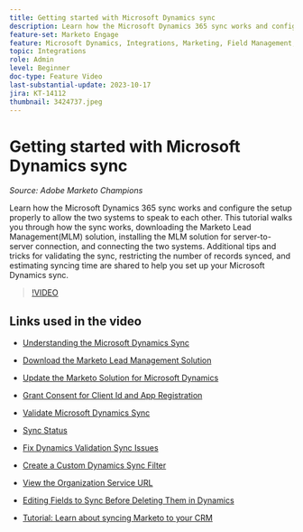 ```yaml
---
title: Getting started with Microsoft Dynamics sync
description: Learn how the Microsoft Dynamics 365 sync works and configure the setup properly to allow the two systems to speak to each other. This tutorial walks you through how the sync works, downloading the Marketo Lead Management(MLM) solution, installing the MLM solution for server-to-server connection, and connecting the two systems.
feature-set: Marketo Engage
feature: Microsoft Dynamics, Integrations, Marketing, Field Management, Administration
topic: Integrations
role: Admin
level: Beginner
doc-type: Feature Video
last-substantial-update: 2023-10-17
jira: KT-14112
thumbnail: 3424737.jpeg
---
```


# Getting started with Microsoft Dynamics sync

*Source: Adobe Marketo Champions*

Learn how the Microsoft Dynamics 365 sync works and configure the setup properly to allow the two systems to speak to each other. This tutorial walks you through how the sync works, downloading the Marketo Lead Management(MLM) solution, installing the MLM solution for server-to-server connection, and connecting the two systems. Additional tips and tricks for validating the sync, restricting the number of records synced, and estimating syncing time are shared to help you set up your Microsoft Dynamics sync.

>[!VIDEO](https://video.tv.adobe.com/v/3424737/?learn=on)

## Links used in the video

* [Understanding the Microsoft Dynamics Sync](https://experienceleague.adobe.com/docs/marketo/using/product-docs/crm-sync/microsoft-dynamics/understanding-the-microsoft-dynamics-sync.html)

* [Download the Marketo Lead Management Solution](https://experienceleague.adobe.com/docs/marketo/using/product-docs/crm-sync/microsoft-dynamics/sync-setup/download-the-marketo-lead-management-solution.html)

* [Update the Marketo Solution for Microsoft Dynamics](https://experienceleague.adobe.com/docs/marketo/using/product-docs/crm-sync/microsoft-dynamics/sync-setup/update-the-marketo-solution-for-microsoft-dynamics.html)

* [Grant Consent for Client Id and App Registration](https://experienceleague.adobe.com/docs/marketo/using/product-docs/crm-sync/microsoft-dynamics/sync-setup/grant-consent-for-client-id-and-app-registration.html)

* [Validate Microsoft Dynamics Sync](https://experienceleague.adobe.com/docs/marketo/using/product-docs/crm-sync/microsoft-dynamics/sync-setup/validate-microsoft-dynamics-sync.html)

* [Sync Status](https://experienceleague.adobe.com/docs/marketo/using/product-docs/crm-sync/microsoft-dynamics/microsoft-dynamics-sync-details/sync-status.html)

* [Fix Dynamics Validation Sync Issues](https://experienceleague.adobe.com/docs/marketo/using/product-docs/crm-sync/microsoft-dynamics/fix-dynamics-validation-sync-issues.html)

* [Create a Custom Dynamics Sync Filter](https://experienceleague.adobe.com/docs/marketo/using/product-docs/crm-sync/microsoft-dynamics/custom-dynmaics-sync-filter-details/create-a-custom-dynamics-sync-filter.html)

* [View the Organization Service URL](https://experienceleague.adobe.com/docs/marketo/using/product-docs/crm-sync/microsoft-dynamics/sync-setup/view-the-organization-service-url.html)

* [Editing Fields to Sync Before Deleting Them in Dynamics](https://experienceleague.adobe.com/docs/marketo/using/product-docs/crm-sync/microsoft-dynamics/microsoft-dynamics-sync-details/editing-fields-to-sync-before-deleting-them-in-dynamics.html)

* [Tutorial: Learn about syncing Marketo to your CRM](https://experienceleague.adobe.com/docs/marketo-learn/tutorials/lead-and-data-management/crm-sync-learn.html)